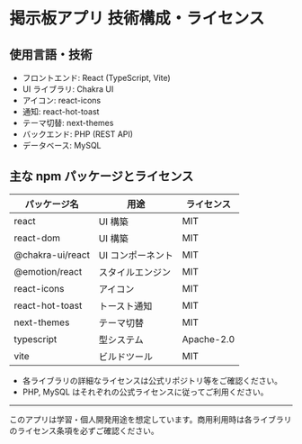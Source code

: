 # 掲示板アプリ 技術構成・ライセンス

## 使用言語・技術

- フロントエンド: React (TypeScript, Vite)
- UI ライブラリ: Chakra UI
- アイコン: react-icons
- 通知: react-hot-toast
- テーマ切替: next-themes
- バックエンド: PHP (REST API)
- データベース: MySQL

## 主な npm パッケージとライセンス

| パッケージ名     | 用途              | ライセンス |
| ---------------- | ----------------- | ---------- |
| react            | UI 構築           | MIT        |
| react-dom        | UI 構築           | MIT        |
| @chakra-ui/react | UI コンポーネント | MIT        |
| @emotion/react   | スタイルエンジン  | MIT        |
| react-icons      | アイコン          | MIT        |
| react-hot-toast  | トースト通知      | MIT        |
| next-themes      | テーマ切替        | MIT        |
| typescript       | 型システム        | Apache-2.0 |
| vite             | ビルドツール      | MIT        |

- 各ライブラリの詳細なライセンスは公式リポジトリ等をご確認ください。
- PHP, MySQL はそれぞれの公式ライセンスに従ってご利用ください。

---

このアプリは学習・個人開発用途を想定しています。商用利用時は各ライブラリのライセンス条項を必ずご確認ください。
